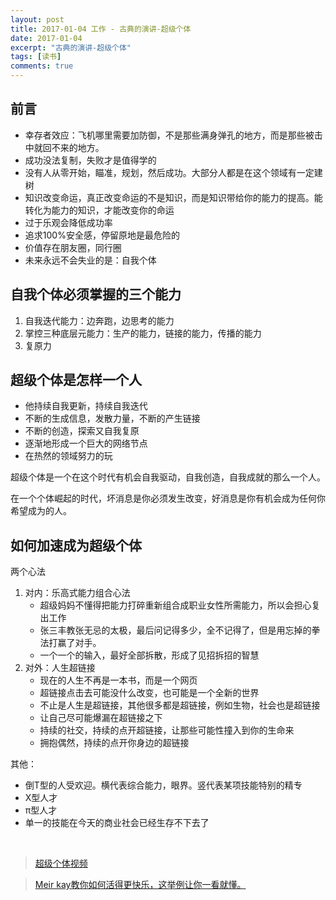 ```yaml
---
layout: post
title: 2017-01-04 工作 - 古典的演讲-超级个体
date: 2017-01-04
excerpt: "古典的演讲-超级个体"
tags: [读书]
comments: true
---
```


## 前言

- 幸存者效应：飞机哪里需要加防御，不是那些满身弹孔的地方，而是那些被击中就回不来的地方。
- 成功没法复制，失败才是值得学的
- 没有人从零开始，瞄准，规划，然后成功。大部分人都是在这个领域有一定建树
- 知识改变命运，真正改变命运的不是知识，而是知识带给你的能力的提高。能转化为能力的知识，才能改变你的命运
- 过于乐观会降低成功率
- 追求100%安全感，停留原地是最危险的
- 价值存在朋友圈，同行圈
- 未来永远不会失业的是：自我个体

## 自我个体必须掌握的三个能力

1. 自我迭代能力：边奔跑，边思考的能力
2. 掌控三种底层元能力：生产的能力，链接的能力，传播的能力
3. 复原力

## 超级个体是怎样一个人

- 他持续自我更新，持续自我迭代
- 不断的生成信息，发散力量，不断的产生链接
- 不断的创造，探索又自我复原
- 逐渐地形成一个巨大的网络节点
- 在热然的领域努力的玩

超级个体是一个在这个时代有机会自我驱动，自我创造，自我成就的那么一个人。

在一个个体崛起的时代，坏消息是你必须发生改变，好消息是你有机会成为任何你希望成为的人。

## 如何加速成为超级个体

两个心法

1. 对内：乐高式能力组合心法
    - 超级妈妈不懂得把能力打碎重新组合成职业女性所需能力，所以会担心复出工作
    - 张三丰教张无忌的太极，最后问记得多少，全不记得了，但是用忘掉的拳法打赢了对手。
    - 一个一个的输入，最好全部拆散，形成了见招拆招的智慧
2. 对外：人生超链接
    - 现在的人生不再是一本书，而是一个网页
    - 超链接点击去可能没什么改变，也可能是一个全新的世界
    - 不止是人生是超链接，其他很多都是超链接，例如生物，社会也是超链接
    - 让自己尽可能爆漏在超链接之下
    - 持续的社交，持续的点开超链接，让那些可能性撞入到你的生命来
    - 拥抱偶然，持续的点开你身边的超链接

其他：

 - 倒T型的人受欢迎。横代表综合能力，眼界。竖代表某项技能特别的精专
 - X型人才
 - π型人才
 - 单一的技能在今天的商业社会已经生存不下去了



<br>


> [超级个体视频](http://v.youku.com/v_show/id_XMTg2NjEyMTc1Ng==.html?from=s1.8-1-1.2&spm=a2h0k.8191407.0.0)

> [Meir kay教你如何活得更快乐，这举例让你一看就懂。](http://v.youku.com/v_show/id_XMTg4MjM1NjUzNg==.html?from=s1.8-1-1.2&spm=a2h0k.8191407.0.0)

